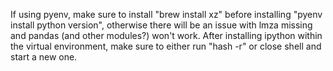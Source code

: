 If using pyenv, make sure to install "brew install xz" before installing "pyenv install python version", otherwise there will be an issue with lmza missing and pandas (and other modules?) won't work.
After installing ipython within the virtual environment, make sure to either run "hash -r" or close shell and start a new one.
